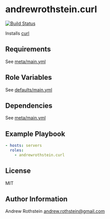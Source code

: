 andrewrothstein.curl
=========
[![Build Status](https://travis-ci.org/andrewrothstein/ansible-curl.svg?branch=master)](https://travis-ci.org/andrewrothstein/ansible-curl)

Installs [curl](https://curl.haxx.se/)

Requirements
------------

See [meta/main.yml](meta/main.yml)

Role Variables
--------------

See [defaults/main.yml](defaults/main.yml)

Dependencies
------------

See [meta/main.yml](meta/main.yml)

Example Playbook
----------------

```yml
- hosts: servers
  roles:
    - andrewrothstein.curl
```

License
-------

MIT

Author Information
------------------

Andrew Rothstein <andrew.rothstein@gmail.com>
